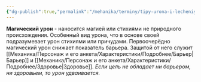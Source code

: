 ```yaml
---
{"dg-publish":true,"permalink":"/mehanika/terminy/tipy-urona-i-lecheniya/podrobnee/magicheskij-uron/"}
---
```


**Магический урон** - наносится магией или стихиями не природного происхождения. Особенный вид урона, что в основе своей подразумевает урон стихиями или причудами. Первоочерёдно магический урон снижает показатель барьера. Защитой от него служит [[Механика/Персонаж и его анкета/Характеристики/Подробнее/Барьер\|Барьер]] и [[Механика/Персонаж и его анкета/Характеристики/Подробнее/Здоровье\|Здоровье]]. *Если цель не обладает ни барьером, ни здоровьем, то урон удваивается.*